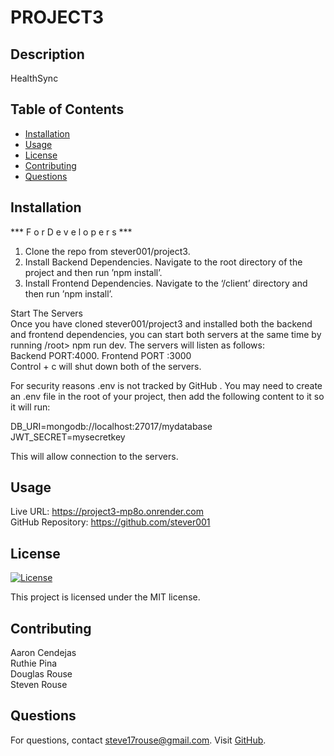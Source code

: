 # PROJECT3

## Description
HealthSync

## Table of Contents
- [Installation](#installation)
- [Usage](#usage)
- [License](#license)
- [Contributing](#contributing)
- [Questions](#questions)

## Installation
***  F o r  D e v e l o p e r s  ***  

1. Clone the repo from stever001/project3. 
2.  Install Backend Dependencies. Navigate to the root directory of the project and then run ’npm install’. 
3. Install Frontend Dependencies. Navigate to the ‘/client’ directory and then run ’npm install’. 

Start The Servers  
Once you have cloned stever001/project3 and installed both the backend and frontend dependencies, you can start both servers at the same time by running /root> npm run dev.   The servers will listen as follows:  
Backend  PORT:4000. 
Frontend  PORT :3000  
Control + c will shut down both of the servers. 

For security reasons .env is not tracked by GitHub  .  You may need to create an .env file in the root of your project, then add the following content to it so it will run:  

DB_URI=mongodb://localhost:27017/mydatabase  
JWT_SECRET=mysecretkey

This will allow connection to the servers.

## Usage
Live URL: https://project3-mp8o.onrender.com  
GitHub Repository: https://github.com/stever001   

## License
[![License](https://img.shields.io/badge/License-MIT-blue.svg)](LICENSE)

This project is licensed under the MIT license.

## Contributing
Aaron Cendejas  
Ruthie Pina  
Douglas Rouse  
Steven Rouse  



## Questions
For questions, contact steve17rouse@gmail.com. Visit [GitHub](https://github.com/stever001).
